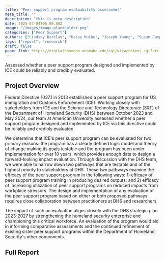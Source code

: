 ```yaml
---
title: "Peer support program evaluability assessment"
meta_title: ""
description: "this is meta description"
date: 2025-02-04T05:00:00Z
image: "/images/image-placeholder.png"
categories: ["Peer Support"]
authors: ["Lindsay Barclay", "Daisy Muibu", "Joseph Young", "Susan Campbell", "Michael Becker", "Sarah Lynch", "Ethan Ferguson", "Willow Kreutzer"]
tags: ["report", "research"]
draft: false
paper_link: https://digitalcommons.unomaha.edu/cgi/viewcontent.cgi?article=1132&context=ncitereportsresearch
---
```


Assessed whether a peer support program designed and implemented by ICE could be reliably and credibly evaluated.

<!--more-->

## Project Overview

Federal Directive 1037.1 in 2013 established a peer support program for US immigration and Customs Enforcement (ICE). Working closely with stakeholders from ICE and the Science and Technology Directorate (S&T) of the Department of Homeland Security (DHS) between October 2023 and May 2024, our team at American University assessed whether a peer support program designed and implemented by ICE via this directive could be reliably and credibly evaluated. 

We determine that ICE's peer support program can be evaluated for two primary reasons: the program has a clearly defined logic model and theory of change making its goals testable and the program has been under implementation for over 10 years, which provides enough data to design a forward-looking impact evaluation. Through discussion with the DHS team, we were able to narrow down two pathways that are testable and of the highest priority to stakeholders at DHS. These two pathways examine the efficacy of the peer support program in the following ways: 1) efficacy of peer support program training in producing desired outputs; and 2) efficacy of increasing utilization of peer support programs on reduced impacts from workplace stressors. The design and implementation of any evaluation of the peer support program based on either or both proposed pathways requires close collaboration between practitioners at DHS and researchers. 

The impact of such an evaluation aligns closely with the DHS strategic plan 2023-2027 by strengthening the homeland security enterprise and championing this critical workforce. An evaluation of the program would aid in informing comparative assessments and the continued refinement of existing sister peer support programs within the Department of Homeland Security's other components.

## Full Report
